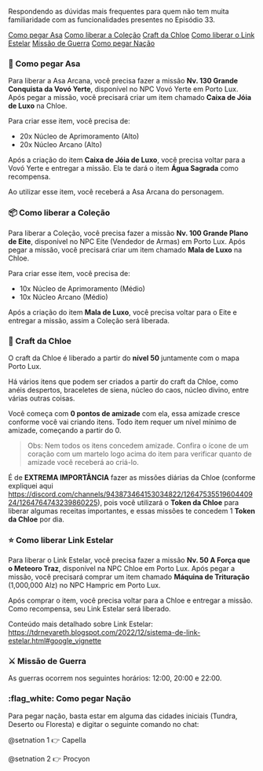 Respondendo as dúvidas mais frequentes para quem não tem muita familiaridade com as funcionalidades presentes no Episódio 33.

[Como pegar Asa](https://discord.com/channels/943873464153034822/1264757141118652476/1266581186604568649)
[Como liberar a Coleção](https://discord.com/channels/943873464153034822/1264757141118652476/1266581380616159393)
[Craft da Chloe](https://discord.com/channels/943873464153034822/1264757141118652476/1266581694098706515)
[Como liberar o Link Estelar](https://discord.com/channels/943873464153034822/1264757141118652476/1266581905785225306)
[Missão de Guerra](https://discord.com/channels/943873464153034822/1264757141118652476/1266581967315664906)
[Como pegar Nação](https://discord.com/channels/943873464153034822/1264757141118652476/1266581999817195582)

### :wing: Como pegar Asa
Para liberar a Asa Arcana, você precisa fazer a missão **Nv. 130 Grande Conquista da Vovó Yerte**, disponível no NPC Vovó Yerte em Porto Lux. Após pegar a missão, você precisará criar um item chamado **Caixa de Jóia de Luxo** na Chloe.

Para criar esse item, você precisa de:
- 20x Núcleo de Aprimoramento (Alto)
- 20x Núcleo Arcano (Alto)

Após a criação do item **Caixa de Jóia de Luxo**, você precisa voltar para a Vovó Yerte e entregar a missão. Ela te dará o item **Água Sagrada** como recompensa.

Ao utilizar esse item, você receberá a Asa Arcana do personagem.

### :package: Como liberar a Coleção
Para liberar a Coleção, você precisa fazer a missão **Nv. 100 Grande Plano de Eite**, disponível no NPC Eite (Vendedor de Armas) em Porto Lux. Após pegar a missão, você precisará criar um item chamado **Mala de Luxo** na Chloe.

Para criar esse item, você precisa de:
- 10x Núcleo de Aprimoramento (Médio)
- 10x Núcleo Arcano (Médio)

Após a criação do item **Mala de Luxo**, você precisa voltar para o Eite e entregar a missão, assim a Coleção será liberada.

### :heart_decoration: Craft da Chloe
O craft da Chloe é liberado a partir do **nível 50** juntamente com o mapa Porto Lux.

Há vários itens que podem ser criados a partir do craft da Chloe, como anéis despertos, braceletes de siena, núcleo do caos, núcleo divino, entre várias outras coisas.

Você começa com **0 pontos de amizade** com ela, essa amizade cresce conforme você vai criando itens. Todo item requer um nível mínimo de amizade, começando a partir do 0.
> Obs: Nem todos os itens concedem amizade. Confira o ícone de um coração com um martelo logo acima do item para verificar quanto de amizade você receberá ao criá-lo.

É de **EXTREMA IMPORTÂNCIA** fazer as missões diárias da Chloe (conforme expliquei aqui https://discord.com/channels/943873464153034822/1264753551960440924/1264764743239860225), pois você utilizará o **Token da Chloe** para liberar algumas receitas importantes, e essas missões te concedem 1 **Token da Chloe** por dia.

### :star: Como liberar Link Estelar
Para liberar o Link Estelar, você precisa fazer a missão **Nv. 50 A Força que o Meteoro Traz**, disponível na NPC Chloe em Porto Lux. Após pegar a missão, você precisará comprar um item chamado **Máquina de Trituração** (1,000,000 Alz) no NPC Hampric em Porto Lux.

Após comprar o item, você precisa voltar para a Chloe e entregar a missão. Como recompensa, seu Link Estelar será liberado.

Conteúdo mais detalhado sobre Link Estelar: https://tdrnevareth.blogspot.com/2022/12/sistema-de-link-estelar.html#google_vignette

### :crossed_swords: Missão de Guerra
As guerras ocorrem nos seguintes horários: 12:00, 20:00 e 22:00.

### :flag_white: Como pegar Nação
Para pegar nação, basta estar em alguma das cidades iniciais (Tundra, Deserto ou Floresta) e digitar o seguinte comando no chat:

@setnation 1  :point_right: Capella

@setnation 2 :point_right: Procyon

